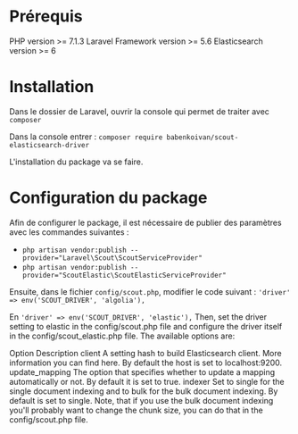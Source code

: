 # Prérequis

PHP version >= 7.1.3
Laravel Framework version >= 5.6
Elasticsearch version >= 6

# Installation

Dans le dossier de Laravel, ouvrir la console qui permet de traiter avec `composer`

Dans la console entrer : `composer require babenkoivan/scout-elasticsearch-driver`

L'installation du package va se faire.

# Configuration du package

Afin de configurer le package, il est nécessaire de publier des paramètres avec les commandes suivantes : 
*  `php artisan vendor:publish --provider="Laravel\Scout\ScoutServiceProvider"`
*  `php artisan vendor:publish --provider="ScoutElastic\ScoutElasticServiceProvider"`

Ensuite, dans le fichier `config/scout.php`, modifier le code suivant : `'driver' => env('SCOUT_DRIVER', 'algolia'),`

En `'driver' => env('SCOUT_DRIVER', 'elastic'),`
Then, set the driver setting to elastic in the config/scout.php file and configure the driver itself in the config/scout_elastic.php file. The available options are:

Option	Description
client	A setting hash to build Elasticsearch client. More information you can find here. By default the host is set to localhost:9200.
update_mapping	The option that specifies whether to update a mapping automatically or not. By default it is set to true.
indexer	Set to single for the single document indexing and to bulk for the bulk document indexing. By default is set to single.
Note, that if you use the bulk document indexing you'll probably want to change the chunk size, you can do that in the config/scout.php file.
